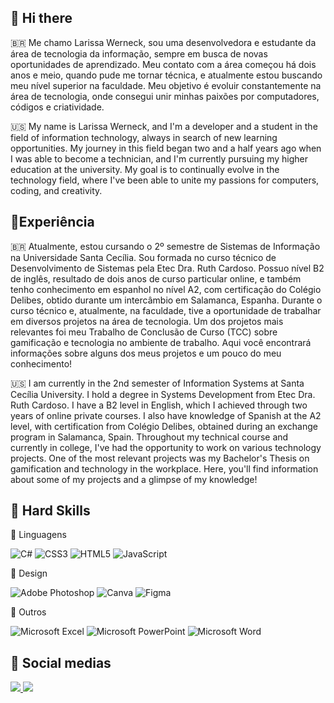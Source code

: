 ## 👋 Hi there
🇧🇷
Me chamo Larissa Werneck, sou uma desenvolvedora e estudante da área de tecnologia da informação, sempre em busca de novas oportunidades de aprendizado. Meu contato com a área começou há dois anos e meio, quando pude me tornar técnica, e atualmente estou buscando meu nível superior na faculdade.
Meu objetivo é evoluir constantemente na área de tecnologia, onde consegui unir minhas paixões por computadores, códigos e criatividade.

🇺🇸
My name is Larissa Werneck, and I'm a developer and a student in the field of information technology, always in search of new learning opportunities. My journey in this field began two and a half years ago when I was able to become a technician, and I'm currently pursuing my higher education at the university.
My goal is to continually evolve in the technology field, where I've been able to unite my passions for computers, coding, and creativity.


## 🥇Experiência
🇧🇷
Atualmente, estou cursando o 2º semestre de Sistemas de Informação na Universidade Santa Cecília. Sou formada no curso técnico de Desenvolvimento de Sistemas pela Etec Dra. Ruth Cardoso. Possuo nível B2 de inglês, resultado de dois anos de curso particular online, e também tenho conhecimento em espanhol no nível A2, com certificação do Colégio Delibes, obtido durante um intercâmbio em Salamanca, Espanha.
Durante o curso técnico e, atualmente, na faculdade, tive a oportunidade de trabalhar em diversos projetos na área de tecnologia. Um dos projetos mais relevantes foi meu Trabalho de Conclusão de Curso (TCC) sobre gamificação e tecnologia no ambiente de trabalho. Aqui você encontrará informações sobre alguns dos meus projetos e um pouco do meu conhecimento!

🇺🇸
I am currently in the 2nd semester of Information Systems at Santa Cecília University. I hold a degree in Systems Development from Etec Dra. Ruth Cardoso. I have a B2 level in English, which I achieved through two years of online private courses. I also have knowledge of Spanish at the A2 level, with certification from Colégio Delibes, obtained during an exchange program in Salamanca, Spain.
Throughout my technical course and currently in college, I've had the opportunity to work on various technology projects. One of the most relevant projects was my Bachelor's Thesis on gamification and technology in the workplace. Here, you'll find information about some of my projects and a glimpse of my knowledge!



## 🦾 Hard Skills
📝 Linguagens

![C#](https://img.shields.io/badge/c%23-%23239120.svg?style=for-the-badge&logo=c-sharp&logoColor=white)
![CSS3](https://img.shields.io/badge/css3-%231572B6.svg?style=for-the-badge&logo=css3&logoColor=white)
![HTML5](https://img.shields.io/badge/html5-%23E34F26.svg?style=for-the-badge&logo=html5&logoColor=white)
![JavaScript](https://img.shields.io/badge/javascript-%23323330.svg?style=for-the-badge&logo=javascript&logoColor=%23F7DF1E)


🎨 Design

![Adobe Photoshop](https://img.shields.io/badge/adobe%20photoshop-%2331A8FF.svg?style=for-the-badge&logo=adobe%20photoshop&logoColor=white)
![Canva](https://img.shields.io/badge/Canva-%2300C4CC.svg?style=for-the-badge&logo=Canva&logoColor=white)
![Figma](https://img.shields.io/badge/figma-%23F24E1E.svg?style=for-the-badge&logo=figma&logoColor=white)


📌 Outros

![Microsoft Excel](https://img.shields.io/badge/Microsoft_Excel-217346?style=for-the-badge&logo=microsoft-excel&logoColor=white)
![Microsoft PowerPoint](https://img.shields.io/badge/Microsoft_PowerPoint-B7472A?style=for-the-badge&logo=microsoft-powerpoint&logoColor=white)
![Microsoft Word](https://img.shields.io/badge/Microsoft_Word-2B579A?style=for-the-badge&logo=microsoft-word&logoColor=white)


## 📱 Social medias
<a href="https://www.linkedin.com/in/larissa-werneck-soares-a33447264/">
  <img src="https://img.shields.io/badge/LinkedIn-0077B5?style=for-the-badge&logo=linkedin&logoColor=white" />
</a>
<a href="mailto:larissawerneck8@gmail.com">
  <img src="https://img.shields.io/badge/Gmail-D14836?style=for-the-badge&logo=gmail&logoColor=white" />
</a>

